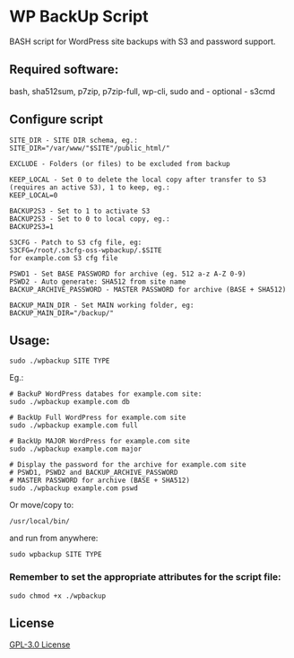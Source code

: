 # WP BackUp Script

BASH script for WordPress site backups with S3 and password support. 

## Required software:
bash, sha512sum, p7zip, p7zip-full, wp-cli, sudo and - optional - s3cmd

## Configure script

```
SITE_DIR - SITE DIR schema, eg.:
SITE_DIR="/var/www/"$SITE"/public_html/"

EXCLUDE - Folders (or files) to be excluded from backup

KEEP_LOCAL - Set 0 to delete the local copy after transfer to S3 (requires an active S3), 1 to keep, eg.:
KEEP_LOCAL=0

BACKUP2S3 - Set to 1 to activate S3 
BACKUP2S3 - Set to 0 to local copy, eg.:
BACKUP2S3=1

S3CFG - Patch to S3 cfg file, eg:
S3CFG=/root/.s3cfg-oss-wpbackup/.$SITE
for example.com S3 cfg file

PSWD1 - Set BASE PASSWORD for archive (eg. 512 a-z A-Z 0-9)
PSWD2 - Auto generate: SHA512 from site name
BACKUP_ARCHIVE_PASSWORD - MASTER PASSWORD for archive (BASE + SHA512)

BACKUP_MAIN_DIR - Set MAIN working folder, eg:
BACKUP_MAIN_DIR="/backup/"

```

## Usage:

```
sudo ./wpbackup SITE TYPE
```
Eg.:

```
# BackuP WordPress databes for example.com site:
sudo ./wpbackup example.com db 

# BackUp Full WordPress for example.com site
sudo ./wpbackup example.com full

# BackUp MAJOR WordPress for example.com site
sudo ./wpbackup example.com major

# Display the password for the archive for example.com site
# PSWD1, PSWD2 and BACKUP_ARCHIVE_PASSWORD
# MASTER PASSWORD for archive (BASE + SHA512)
sudo ./wpbackup example.com pswd

```
Or move/copy to:

```
/usr/local/bin/
```
and run from anywhere:
```
sudo wpbackup SITE TYPE
```

### Remember to set the appropriate attributes for the script file: 
```
sudo chmod +x ./wpbackup
```


## License
[GPL-3.0 License](https://github.com/PRyC/WPBackUp/blob/main/LICENSE)